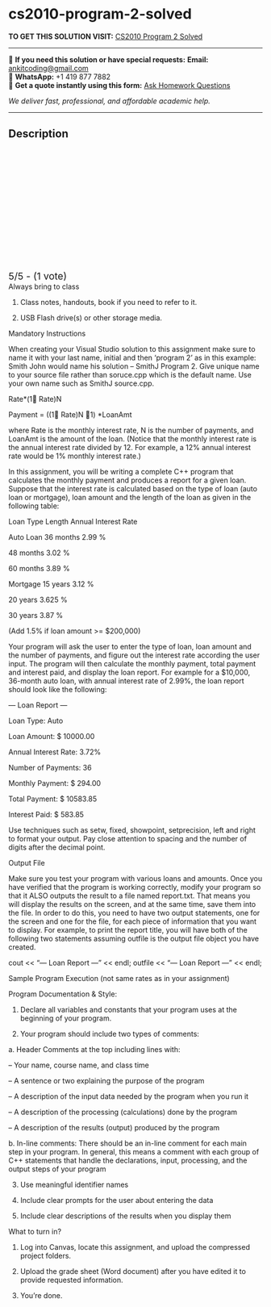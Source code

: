 # cs2010-program-2-solved
**TO GET THIS SOLUTION VISIT:** [CS2010 Program 2 Solved](https://www.ankitcodinghub.com/product/cs2010-program-purpose-solved-2/)


---

📩 **If you need this solution or have special requests:** **Email:** ankitcoding@gmail.com  
📱 **WhatsApp:** +1 419 877 7882  
📄 **Get a quote instantly using this form:** [Ask Homework Questions](https://www.ankitcodinghub.com/services/ask-homework-questions/)

*We deliver fast, professional, and affordable academic help.*

---

<h2>Description</h2>



<div class="kk-star-ratings kksr-auto kksr-align-center kksr-valign-top" data-payload="{&quot;align&quot;:&quot;center&quot;,&quot;id&quot;:&quot;115355&quot;,&quot;slug&quot;:&quot;default&quot;,&quot;valign&quot;:&quot;top&quot;,&quot;ignore&quot;:&quot;&quot;,&quot;reference&quot;:&quot;auto&quot;,&quot;class&quot;:&quot;&quot;,&quot;count&quot;:&quot;1&quot;,&quot;legendonly&quot;:&quot;&quot;,&quot;readonly&quot;:&quot;&quot;,&quot;score&quot;:&quot;5&quot;,&quot;starsonly&quot;:&quot;&quot;,&quot;best&quot;:&quot;5&quot;,&quot;gap&quot;:&quot;4&quot;,&quot;greet&quot;:&quot;Rate this product&quot;,&quot;legend&quot;:&quot;5\/5 - (1 vote)&quot;,&quot;size&quot;:&quot;24&quot;,&quot;title&quot;:&quot;CS2010  Program 2 Solved&quot;,&quot;width&quot;:&quot;138&quot;,&quot;_legend&quot;:&quot;{score}\/{best} - ({count} {votes})&quot;,&quot;font_factor&quot;:&quot;1.25&quot;}">

<div class="kksr-stars">

<div class="kksr-stars-inactive">
            <div class="kksr-star" data-star="1" style="padding-right: 4px">


<div class="kksr-icon" style="width: 24px; height: 24px;"></div>
        </div>
            <div class="kksr-star" data-star="2" style="padding-right: 4px">


<div class="kksr-icon" style="width: 24px; height: 24px;"></div>
        </div>
            <div class="kksr-star" data-star="3" style="padding-right: 4px">


<div class="kksr-icon" style="width: 24px; height: 24px;"></div>
        </div>
            <div class="kksr-star" data-star="4" style="padding-right: 4px">


<div class="kksr-icon" style="width: 24px; height: 24px;"></div>
        </div>
            <div class="kksr-star" data-star="5" style="padding-right: 4px">


<div class="kksr-icon" style="width: 24px; height: 24px;"></div>
        </div>
    </div>

<div class="kksr-stars-active" style="width: 138px;">
            <div class="kksr-star" style="padding-right: 4px">


<div class="kksr-icon" style="width: 24px; height: 24px;"></div>
        </div>
            <div class="kksr-star" style="padding-right: 4px">


<div class="kksr-icon" style="width: 24px; height: 24px;"></div>
        </div>
            <div class="kksr-star" style="padding-right: 4px">


<div class="kksr-icon" style="width: 24px; height: 24px;"></div>
        </div>
            <div class="kksr-star" style="padding-right: 4px">


<div class="kksr-icon" style="width: 24px; height: 24px;"></div>
        </div>
            <div class="kksr-star" style="padding-right: 4px">


<div class="kksr-icon" style="width: 24px; height: 24px;"></div>
        </div>
    </div>
</div>


<div class="kksr-legend" style="font-size: 19.2px;">
            5/5 - (1 vote)    </div>
    </div>
Always bring to class

1. Class notes, handouts, book if you need to refer to it.

2. USB Flash drive(s) or other storage media.

Mandatory Instructions

When creating your Visual Studio solution to this assignment make sure to name it with your last name, initial and then ‘program 2’ as in this example: Smith John would name his solution – SmithJ Program 2. Give unique name to your source file rather than soruce.cpp which is the default name. Use your own name such as SmithJ source.cpp.

Rate*(1 Rate)N

Payment = ((1 Rate)N 1) *LoanAmt

where Rate is the monthly interest rate, N is the number of payments, and LoanAmt is the amount of the loan. (Notice that the monthly interest rate is the annual interest rate divided by 12. For example, a 12% annual interest rate would be 1% monthly interest rate.)

In this assignment, you will be writing a complete C++ program that calculates the monthly payment and produces a report for a given loan. Suppose that the interest rate is calculated based on the type of loan (auto loan or mortgage), loan amount and the length of the loan as given in the following table:

Loan Type Length Annual Interest Rate

Auto Loan 36 months 2.99 %

48 months 3.02 %

60 months 3.89 %

Mortgage 15 years 3.12 %

20 years 3.625 %

30 years 3.87 %

(Add 1.5% if loan amount &gt;= $200,000)

Your program will ask the user to enter the type of loan, loan amount and the number of payments, and figure out the interest rate according the user input. The program will then calculate the monthly payment, total payment and interest paid, and display the loan report. For example for a $10,000, 36-month auto loan, with annual interest rate of 2.99%, the loan report should look like the following:

— Loan Report —

Loan Type: Auto

Loan Amount: $ 10000.00

Annual Interest Rate: 3.72%

Number of Payments: 36

Monthly Payment: $ 294.00

Total Payment: $ 10583.85

Interest Paid: $ 583.85

Use techniques such as setw, fixed, showpoint, setprecision, left and right to format your output. Pay close attention to spacing and the number of digits after the decimal point.

Output File

Make sure you test your program with various loans and amounts. Once you have verified that the program is working correctly, modify your program so that it ALSO outputs the result to a file named report.txt. That means you will display the results on the screen, and at the same time, save them into the file. In order to do this, you need to have two output statements, one for the screen and one for the file, for each piece of information that you want to display. For example, to print the report title, you will have both of the following two statements assuming outfile is the output file object you have created.

cout &lt;&lt; “— Loan Report —” &lt;&lt; endl; outfile &lt;&lt; “— Loan Report —” &lt;&lt; endl;

Sample Program Execution (not same rates as in your assignment)

Program Documentation &amp; Style:

1. Declare all variables and constants that your program uses at the beginning of your program.

2. Your program should include two types of comments:

a. Header Comments at the top including lines with:

– Your name, course name, and class time

– A sentence or two explaining the purpose of the program

– A description of the input data needed by the program when you run it

– A description of the processing (calculations) done by the program

– A description of the results (output) produced by the program

b. In-line comments: There should be an in-line comment for each main step in your program. In general, this means a comment with each group of C++ statements that handle the declarations, input, processing, and the output steps of your program

3. Use meaningful identifier names

4. Include clear prompts for the user about entering the data

5. Include clear descriptions of the results when you display them

What to turn in?

1. Log into Canvas, locate this assignment, and upload the compressed project folders.

2. Upload the grade sheet (Word document) after you have edited it to provide requested information.

3. You’re done.
